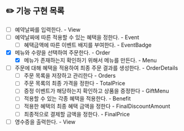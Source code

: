 ## ✏️ 기능 구현 목록
- [ ] 예약날짜를 입력한다. - View
- [ ] 예약날짜에 따른 적용할 수 있는 혜택을 정한다. - Event
  - [ ] 혜택금액에 따른 이벤트 배지를 부여한다. - EventBadge
- [x] 메뉴와 수량을 선택하여 주문한다. - Order
  - [x] 메뉴가 존재하는지 확인하기 위해서 메뉴를 만든다. - Menu
- [ ] 주문에 대해 혜택을 적용하여 최종 주문 결과를 생성한다. - OrderDetails
  - [ ] 주문 목록을 저장하고 관리한다 - Orders
  - [ ] 주문 목록의 최종 가격을 정한다 - TotalPrice
  - [ ] 증정 이벤트가 해당하는지 확인하고 상품을 증정한다 - GiftMenu
  - [ ] 적용할 수 있는 각종 혜택을 적용한다. - Benefit
  - [ ] 적용한 혜택의 최종 혜택 금액을 정한다 - FinalDiscountAmount
  - [ ] 최종적으로 결제할 금액을 정한다. - FinalPrice
- [ ] 영수증을 출력한다. - View